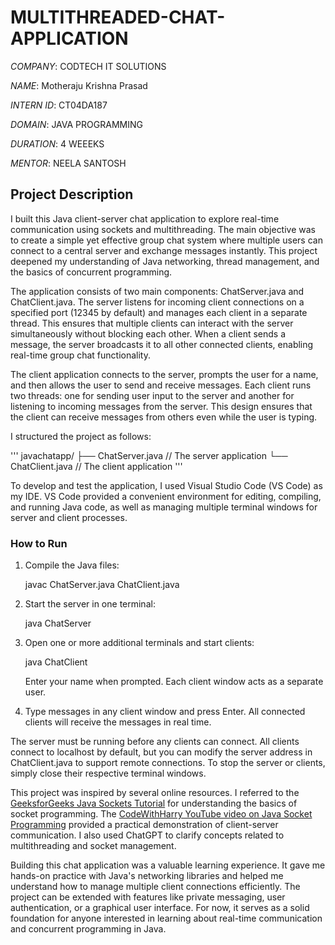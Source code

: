 # MULTITHREADED-CHAT-APPLICATION

*COMPANY*: CODTECH IT SOLUTIONS

*NAME*: Motheraju Krishna Prasad

*INTERN ID*: CT04DA187

*DOMAIN*: JAVA PROGRAMMING

*DURATION*: 4 WEEEKS

*MENTOR*: NEELA SANTOSH

## Project Description

I built this Java client-server chat application to explore real-time communication using sockets and multithreading. The main objective was to create a simple yet effective group chat system where multiple users can connect to a central server and exchange messages instantly. This project deepened my understanding of Java networking, thread management, and the basics of concurrent programming.

The application consists of two main components: ChatServer.java and ChatClient.java. The server listens for incoming client connections on a specified port (12345 by default) and manages each client in a separate thread. This ensures that multiple clients can interact with the server simultaneously without blocking each other. When a client sends a message, the server broadcasts it to all other connected clients, enabling real-time group chat functionality.

The client application connects to the server, prompts the user for a name, and then allows the user to send and receive messages. Each client runs two threads: one for sending user input to the server and another for listening to incoming messages from the server. This design ensures that the client can receive messages from others even while the user is typing.

I structured the project as follows:

'''
javachatapp/
├── ChatServer.java   // The server application
└── ChatClient.java   // The client application
'''

To develop and test the application, I used Visual Studio Code (VS Code) as my IDE. VS Code provided a convenient environment for editing, compiling, and running Java code, as well as managing multiple terminal windows for server and client processes.

### How to Run

1. Compile the Java files:
   
   javac ChatServer.java ChatClient.java
   
2. Start the server in one terminal:
   
   java ChatServer
   
3. Open one or more additional terminals and start clients:
   
   java ChatClient
   
   Enter your name when prompted. Each client window acts as a separate user.
4. Type messages in any client window and press Enter. All connected clients will receive the messages in real time.

The server must be running before any clients can connect. All clients connect to localhost by default, but you can modify the server address in ChatClient.java to support remote connections. To stop the server or clients, simply close their respective terminal windows.

This project was inspired by several online resources. I referred to the [GeeksforGeeks Java Sockets Tutorial](https://www.geeksforgeeks.org/introduction-to-sockets-in-java/) for understanding the basics of socket programming. The [CodeWithHarry YouTube video on Java Socket Programming](https://www.youtube.com/watch?v=1bHhSxU4z6k) provided a practical demonstration of client-server communication. I also used ChatGPT to clarify concepts related to multithreading and socket management.

Building this chat application was a valuable learning experience. It gave me hands-on practice with Java's networking libraries and helped me understand how to manage multiple client connections efficiently. The project can be extended with features like private messaging, user authentication, or a graphical user interface. For now, it serves as a solid foundation for anyone interested in learning about real-time communication and concurrent programming in Java.



